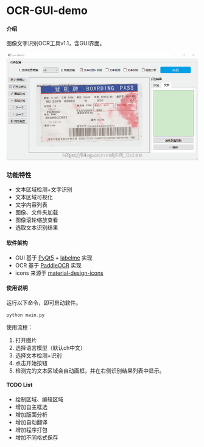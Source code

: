 # OCR-GUI-demo

#### 介绍
图像文字识别OCR工具v1.1，含GUI界面。

![image-demo](guiocr/imgs/demo2.gif)

### 功能特性
- 文本区域检测+文字识别
- 文本区域可视化
- 文字内容列表
- 图像、文件夹加载
- 图像滚轮缩放查看
- 选取文本识别结果

#### 软件架构
- GUI 基于 [PyQt5](https://pypi.org/project/PyQt5/) + [labelme](https://github.com/wkentaro/labelme) 实现
- OCR 基于 [PaddleOCR](https://gitee.com/paddlepaddle/PaddleOCR/) 实现
- icons 来源于 [material-design-icons](https://github.com/google/material-design-icons)


#### 使用说明
运行以下命令，即可启动软件。
```shell
python main.py
```
使用流程：
1. 打开图片 
2. 选择语言模型（默认ch中文）
3. 选择文本检测+识别
4. 点击开始按钮
5. 检测完的文本区域会自动画框，并在右侧识别结果列表中显示。

#### TODO List
- 绘制区域、编辑区域
- 增加自主框选
- 增加版面分析
- 增加自动翻译
- 增加程序打包
- 增加不同格式保存